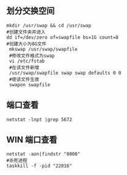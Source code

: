 ## 划分交换空间

```shell
mkdir /usr/swap && cd /usr/swap
#创建文件夹并进入
dd if=/dev/zero of=swapfile bs=1G count=8
#创建大小为8G文件
 mkswap /usr/swap/swapfile
 #修改文件格式为swap
 vi /etc/fstab
 #在该文件新增
 /usr/swap/swapfile swap swap defaults 0 0
 #使该文件生效
 swapon swapfile
```

## 端口查看

```shell
netstat -lnpt |grep 5672
```

## WIN 端口查看 

```shell
netstat -aon|findstr "8000"
#杀死进程
taskkill -f -pid "22016"
```

